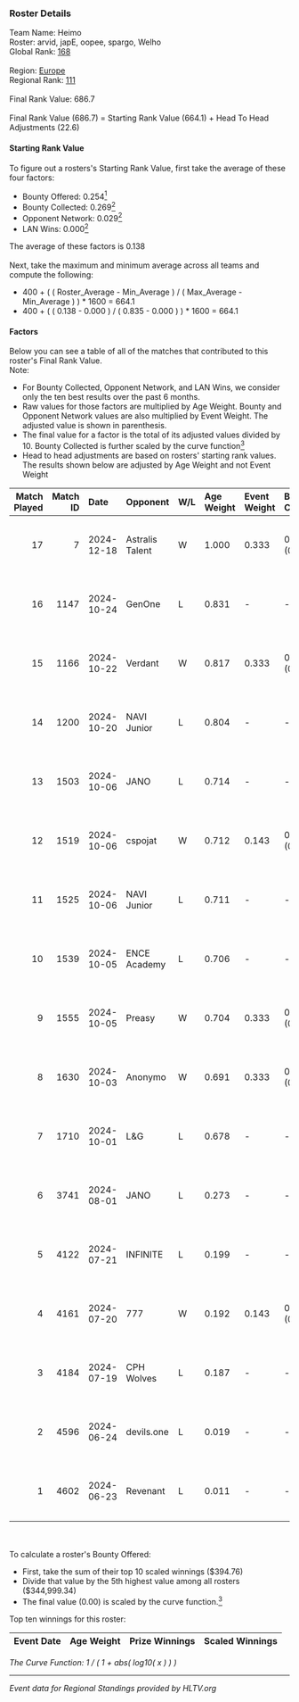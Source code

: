 ### Roster Details<br />
Team Name: Heimo<br />
Roster: arvid, japE, oopee, spargo, Welho<br />
Global Rank: [168](../../standings_global_2024_12_18.md)<br />
<br />
Region: [Europe]( ../../standings_europe_2024_12_18.md)<br />
Regional Rank: [111]( ../../standings_europe_2024_12_18.md)<br />
<br />
Final Rank Value:  686.7<br />
<br />
Final Rank Value (686.7) = Starting Rank Value (664.1) + Head To Head Adjustments (22.6)<br />

#### Starting Rank Value<br />
To figure out a rosters's Starting Rank Value, first take the average of these four factors:<br />
- Bounty Offered: 0.254[<sup>1</sup>](#table2)
- Bounty Collected: 0.269[<sup>2</sup>](#table1)
- Opponent Network: 0.029[<sup>2</sup>](#table1)
- LAN Wins: 0.000[<sup>2</sup>](#table1)

The average of these factors is 0.138<br />
<br />
Next, take the maximum and minimum average across all teams and compute the following:<br />
- 400 + ( ( Roster_Average - Min_Average ) / ( Max_Average - Min_Average ) ) * 1600 = 664.1
- 400 + ( ( 0.138 - 0.000 ) / ( 0.835 - 0.000 ) ) * 1600 = 664.1


#### Factors<br />
Below you can see a table of all of the matches that contributed to this roster's Final Rank Value.<br />
Note:<br />

- For Bounty Collected, Opponent Network, and LAN Wins, we consider only the ten best results over the past 6 months.
- Raw values for those factors are multiplied by Age Weight. Bounty and Opponent Network values are also multiplied by Event Weight. The adjusted value is shown in parenthesis.
- The final value for a factor is the total of its adjusted values divided by 10. Bounty Collected is further scaled by the curve function[<sup>3</sup>](#curveFunction)
- Head to head adjustments are based on rosters' starting rank values. The results shown below are adjusted by Age Weight and not Event Weight
<span id="table1"></span><br />


| Match Played | Match ID | Date       | Opponent        | W/L | Age Weight | Event Weight | Bounty Collected | Opponent Network | LAN Wins  | H2H Adj. | Roster                             |
| -: | -: | :- | :- | :- | :- | :- | :- | :- | :- | -: | :- |
|           17 |        7 | 2024-12-18 | Astralis Talent | W   | 1.000      | 0.333        | 0.004 (0.001)    | 0.339 (0.113)    | 0 (0.000) |    17.06 | arvid, japE, oopee, spargo, Welho  |
|           16 |     1147 | 2024-10-24 | GenOne          | L   | 0.831      | -            | -                | -                | -         |    -9.94 | arvid, japE, oopee, spargo, Welho  |
|           15 |     1166 | 2024-10-22 | Verdant         | W   | 0.817      | 0.333        | 0.020 (0.006)    | 0.304 (0.083)    | 0 (0.000) |    17.95 | arvid, japE, oopee, spargo, Welho  |
|           14 |     1200 | 2024-10-20 | NAVI Junior     | L   | 0.804      | -            | -                | -                | -         |    -2.32 | arvid, japE, oopee, spargo, Welho  |
|           13 |     1503 | 2024-10-06 | JANO            | L   | 0.714      | -            | -                | -                | -         |    -5.83 | arvid, japE, oopee, spargo, Welho  |
|           12 |     1519 | 2024-10-06 | cspojat         | W   | 0.712      | 0.143        | 0.000 (0.000)    | 0.000 (0.000)    | 0 (0.000) |     4.05 | arvid, japE, oopee, spargo, Welho  |
|           11 |     1525 | 2024-10-06 | NAVI Junior     | L   | 0.711      | -            | -                | -                | -         |    -2.46 | arvid, japE, oopee, spargo, Welho  |
|           10 |     1539 | 2024-10-05 | ENCE Academy    | L   | 0.706      | -            | -                | -                | -         |    -8.60 | arvid, japE, oopee, spargo, Welho  |
|            9 |     1555 | 2024-10-05 | Preasy          | W   | 0.704      | 0.333        | 0.003 (0.001)    | 0.087 (0.020)    | 0 (0.000) |    12.32 | arvid, japE, oopee, spargo, Welho  |
|            8 |     1630 | 2024-10-03 | Anonymo         | W   | 0.691      | 0.333        | 0.049 (0.011)    | 0.326 (0.075)    | 0 (0.000) |    13.66 | arvid, japE, oopee, Welho, ykis    |
|            7 |     1710 | 2024-10-01 | L&G             | L   | 0.678      | -            | -                | -                | -         |    -5.39 | arvid, japE, oopee, Welho, ykis    |
|            6 |     3741 | 2024-08-01 | JANO            | L   | 0.273      | -            | -                | -                | -         |    -2.04 | arvid, japE, oopee, Welho, ykis    |
|            5 |     4122 | 2024-07-21 | INFINITE        | L   | 0.199      | -            | -                | -                | -         |    -4.40 | arvid, japE, oopee, Welho, ykis    |
|            4 |     4161 | 2024-07-20 | 777             | W   | 0.192      | 0.143        | 0.000 (0.000)    | 0.000 (0.000)    | 0 (0.000) |     1.13 | arvid, japE, oopee, Welho, ykis    |
|            3 |     4184 | 2024-07-19 | CPH Wolves      | L   | 0.187      | -            | -                | -                | -         |    -2.22 | arvid, japE, oopee, Welho, ykis    |
|            2 |     4596 | 2024-06-24 | devils.one      | L   | 0.019      | -            | -                | -                | -         |    -0.27 | arvid, oopee, Sm1llee, Welho, ykis |
|            1 |     4602 | 2024-06-23 | Revenant        | L   | 0.011      | -            | -                | -                | -         |    -0.12 | arvid, oopee, Sm1llee, Welho, ykis |

<br />
<span id="table2"></span><br />
To calculate a roster's Bounty Offered:<br />

- First, take the sum of their top 10 scaled winnings ($394.76)
- Divide that value by the 5th highest value among all rosters ($344,999.34)
- The final value (0.00) is scaled by the curve function.[<sup>3</sup>](#curveFunction)

Top ten winnings for this roster:<br />

| Event Date | Age Weight | Prize Winnings | Scaled Winnings |
| :- | -: | :- | :- |


<span id="curveFunction"></span>_The Curve Function: 1 / ( 1 + abs( log10( x ) ) )_<br />

---
_Event data for Regional Standings provided by HLTV.org_<br />
